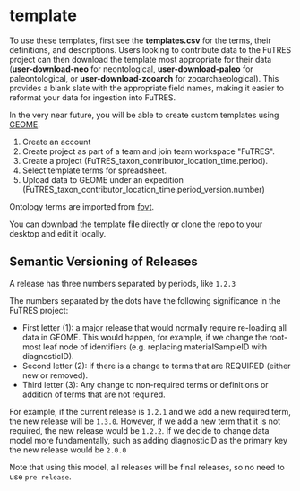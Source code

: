 # template
To use these templates, first see the **templates.csv** for the terms, their definitions, and descriptions. Users looking to contribute data to the FuTRES project can then download the template most appropriate for their data (**user-download-neo** for neontological, **user-download-paleo** for paleontological, or **user-download-zooarch** for zooarchaeological). This provides a blank slate with the appropriate field names, making it easier to reformat your data for ingestion into FuTRES.

In the very near future, you will be able to create custom templates using <a href="https://geome-db.org/workbench/template"> GEOME</a>. 
1. Create an account
2. Create project as part of a team and join team workspace "FuTRES".
3. Create a project (FuTRES_taxon_contributor_location_time.period).
4. Select template terms for spreadsheet.
5. Upload data to GEOME under an expedition (FuTRES_taxon_contributor_location_time.period_version.number)

Ontology terms are imported from <a href="http://www.obofoundry.org/ontology/fovt.html">fovt</a>.

You can download the template file directly or clone the repo to your desktop and edit it locally.

## Semantic Versioning of Releases
A release has three numbers separated by periods, like ```1.2.3```

The numbers separated by the dots have the following significance in the FuTRES project:

 * First letter (1): a major release that would normally require re-loading all data in GEOME.  This would happen, for example, if we change the root-most leaf node of identifiers (e.g. replacing materialSampleID with diagnosticID).
 * Second letter (2): if there is a change to terms that are REQUIRED (either new or removed).
 * Third letter (3): Any change to non-required terms or definitions or addition of terms that are not required.

For example, if the current release is ```1.2.1``` and we add a new required term, the new release will be ```1.3.0```.  However, if we add a new term that it is not required, the new release would be ```1.2.2```.  If we decide to change data model more fundamentally, such as adding diagnosticID as the primary key the new release would be ```2.0.0```

Note that using this model, all releases will be final releases, so no need to use ```pre release```.  
 
